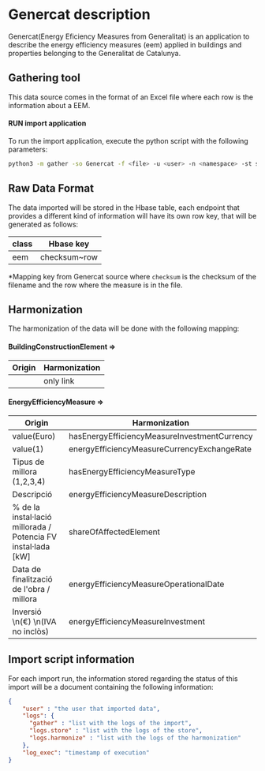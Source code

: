 # Genercat description
Genercat(Energy Eficiency Measures from Generalitat) is an application to describe the energy efficiency measures (eem) applied in buildings and properties
belonging to the Generalitat de Catalunya. 

## Gathering tool
This data source comes in the format of an Excel file where each row is the information about a EEM.

#### RUN import application
To run the import application, execute the python script with the following parameters:

```bash
python3 -m gather -so Genercat -f <file> -u <user> -n <namespace> -st storage
```


## Raw Data Format

The data imported will be stored in the Hbase table, each endpoint that provides a different kind of information will have its own  row key, that will be generated as follows:

| class | Hbase key    |
|-------|--------------|
| eem   | checksum~row |

*Mapping key from Genercat source where `checksum` is the checksum of the filename and the row where the measure is in the file.


## Harmonization

The harmonization of the data will be done with the following mapping:

#### BuildingConstructionElement =>
| Origin | Harmonization     |
|--------|-------------------|
 |        | only link         | 


#### EnergyEfficiencyMeasure =>
| Origin                                                         | Harmonization                                 |
|----------------------------------------------------------------|-----------------------------------------------|
 | value(Euro)                                                    | hasEnergyEfficiencyMeasureInvestmentCurrency  | 
 | value(1)                                                       | energyEfficiencyMeasureCurrencyExchangeRate   | 
 | Tipus de millora (1,2,3,4)                                     | hasEnergyEfficiencyMeasureType                | 
 | Descripció                                                     | energyEfficiencyMeasureDescription            | 
 | % de la instal·lació millorada / Potencia FV instal·lada [kW]  | shareOfAffectedElement                        | 
 | Data de finalització de l'obra / millora                       | energyEfficiencyMeasureOperationalDate        | 
 | Inversió \n(€) \n(IVA no inclòs)                               | energyEfficiencyMeasureInvestment             | 


## Import script information

For each import run, the information stored regarding the status of this import will be a document containing the 
following information:
```json
{
    "user" : "the user that imported data",
    "logs": {
      "gather" : "list with the logs of the import",
      "logs.store" : "list with the logs of the store",
      "logs.harmonize" : "list with the logs of the harmonization"
    },
    "log_exec": "timestamp of execution"
}
```